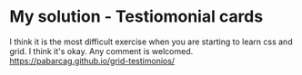 # My solution - Testiomonial cards
I think it is the most difficult exercise when you are starting to learn css and grid. I think it's okay. Any comment is welcomed.
https://pabarcag.github.io/grid-testimonios/

